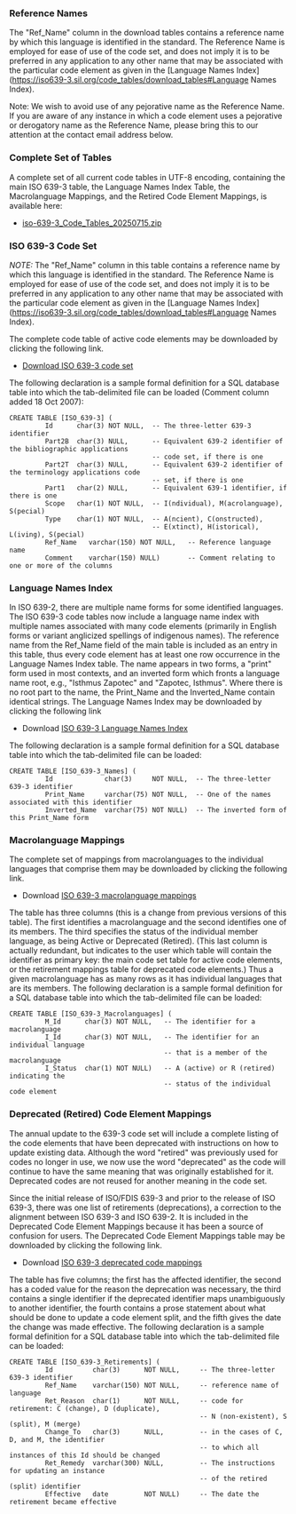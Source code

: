 ### Reference Names

The "Ref_Name" column in the download tables contains a reference  name by which this language is identified in the standard. The Reference Name is employed for ease of use of the code set, and does not imply it is to be preferred in any application to any other name that may be  associated with the particular code element as given in the [Language Names Index](https://iso639-3.sil.org/code_tables/download_tables#Language Names Index).

Note: We wish to avoid use of any pejorative name as the Reference  Name. If you are aware of any instance in which a code element uses a  pejorative or derogatory name as the Reference Name, please bring this  to our attention at the contact email address below.

### Complete Set of Tables

A complete set of all current code tables in UTF-8 encoding,  containing the main ISO 639-3 table, the Language Names Index Table, the Macrolanguage Mappings, and the Retired Code Element Mappings, is  available here: 

- [iso-639-3_Code_Tables_20250715.zip](https://iso639-3.sil.org/sites/iso639-3/files/downloads/iso-639-3_Code_Tables_20250715.zip)

### ISO 639-3 Code Set

*NOTE:*  The "Ref_Name" column in this table contains a  reference name by which this language is identified in the standard. The Reference Name is employed for ease of use of the code set, and does  not imply it is to be preferred in any application to any other name  that may be associated with the particular code element as given in the [Language Names Index](https://iso639-3.sil.org/code_tables/download_tables#Language Names Index).

The complete code table of active code elements may be downloaded by clicking the following link.

- [Download ISO 639-3 code set](https://iso639-3.sil.org/sites/iso639-3/files/downloads/iso-639-3.tab) 

The following declaration is a sample formal definition for a SQL  database table into which the tab-delimited file can be loaded (Comment  column added 18 Oct 2007):

```
CREATE TABLE [ISO_639-3] (
         Id      char(3) NOT NULL,  -- The three-letter 639-3 identifier
         Part2B  char(3) NULL,      -- Equivalent 639-2 identifier of the bibliographic applications 
                                    -- code set, if there is one
         Part2T  char(3) NULL,      -- Equivalent 639-2 identifier of the terminology applications code 
                                    -- set, if there is one
         Part1   char(2) NULL,      -- Equivalent 639-1 identifier, if there is one    
         Scope   char(1) NOT NULL,  -- I(ndividual), M(acrolanguage), S(pecial)
         Type    char(1) NOT NULL,  -- A(ncient), C(onstructed),  
                                    -- E(xtinct), H(istorical), L(iving), S(pecial)
         Ref_Name   varchar(150) NOT NULL,   -- Reference language name 
         Comment    varchar(150) NULL)       -- Comment relating to one or more of the columns
```

### Language Names Index

In ISO 639-2, there are multiple name forms for some identified  languages. The ISO 639-3 code tables now include a language name index  with multiple names associated with many code elements (primarily in  English forms or variant anglicized spellings of indigenous names). The  reference name from the Ref_Name field of the main table is included as  an entry in this table, thus every code element has at least one row  occurrence in the Language Names Index table. The name appears in two  forms, a "print" form used in most contexts, and an inverted form which  fronts a language name root, e.g., "Isthmus Zapotec" and "Zapotec,  Isthmus". Where there is no root part to the name, the Print_Name and  the Inverted_Name contain identical strings. The Language Names Index  may be downloaded by clicking the following link

- Download [ISO 639-3 Language Names Index](https://iso639-3.sil.org/sites/iso639-3/files/downloads/iso-639-3_Name_Index.tab) 

The following declaration is a sample formal definition for a SQL  database table into which the tab-delimited file can be loaded:

```
CREATE TABLE [ISO_639-3_Names] (
         Id             char(3)     NOT NULL,  -- The three-letter 639-3 identifier
         Print_Name     varchar(75) NOT NULL,  -- One of the names associated with this identifier 
         Inverted_Name  varchar(75) NOT NULL)  -- The inverted form of this Print_Name form   
```

### Macrolanguage Mappings

The complete set of mappings from macrolanguages to the individual  languages that comprise them may be downloaded by clicking the following link.

- Download [ISO 639-3 macrolanguage mappings](https://iso639-3.sil.org/sites/iso639-3/files/downloads/iso-639-3-macrolanguages.tab)

The table has three columns (this is a change from previous versions  of this table). The first identifies a macrolanguage and the second  identifies one of its members. The third specifies the status of the  individual member language, as being Active or Deprecated (Retired).  (This last column is actually redundant, but indicates to the user which table will contain the identifier as primary key: the main code set  table for active code elements, or the retirement mappings table  for deprecated code elements.) Thus a given macrolanguage has as many  rows as it has individual languages that are its members. The following  declaration is a sample formal definition for a SQL database table into  which the tab-delimited file can be loaded:

```
CREATE TABLE [ISO_639-3_Macrolanguages] (
         M_Id      char(3) NOT NULL,   -- The identifier for a macrolanguage
         I_Id      char(3) NOT NULL,   -- The identifier for an individual language
                                       -- that is a member of the macrolanguage
         I_Status  char(1) NOT NULL)   -- A (active) or R (retired) indicating the
                                       -- status of the individual code element
```

### Deprecated (Retired) Code Element Mappings

The annual update to the 639-3 code set will include a complete  listing of the code elements that have been deprecated with instructions on how to update existing data. Although the word "retired" was  previously used for codes no longer in use, we now use the  word "deprecated" as the code will continue to have the same meaning  that was originally established for it. Deprecated codes are not reused  for another meaning in the code set.

Since the initial release of ISO/FDIS 639-3 and prior to the release  of ISO 639-3, there was one list of retirements (deprecations), a  correction to the alignment between ISO 639-3 and ISO 639-2. It is  included in the Deprecated Code Element Mappings because it has been a  source of confusion for users. The Deprecated Code Element Mappings  table may be downloaded by clicking the following link.

- Download [ISO 639-3 deprecated code mappings](https://iso639-3.sil.org/sites/iso639-3/files/downloads/iso-639-3_Retirements.tab)

The table has five columns; the first has the affected identifier,  the second has a coded value for the reason the deprecation was  necessary, the third contains a single identifier if the deprecated  identifier maps unambiguously to another identifier, the fourth contains a prose statement about what should be done to update a code element  split, and the fifth gives the date the change was made effective. The  following declaration is a sample formal definition for a SQL database  table into which the tab-delimited file can be loaded:

```
CREATE TABLE [ISO_639-3_Retirements] (
         Id          char(3)      NOT NULL,     -- The three-letter 639-3 identifier
         Ref_Name    varchar(150) NOT NULL,     -- reference name of language
         Ret_Reason  char(1)      NOT NULL,     -- code for retirement: C (change), D (duplicate),
                                                -- N (non-existent), S (split), M (merge)
         Change_To   char(3)      NULL,         -- in the cases of C, D, and M, the identifier 
                                                -- to which all instances of this Id should be changed
         Ret_Remedy  varchar(300) NULL,         -- The instructions for updating an instance
                                                -- of the retired (split) identifier
         Effective   date         NOT NULL)     -- The date the retirement became effective
```

